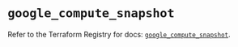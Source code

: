 # `google_compute_snapshot`

Refer to the Terraform Registry for docs: [`google_compute_snapshot`](https://registry.terraform.io/providers/hashicorp/google-beta/6.2.0/docs/resources/google_compute_snapshot).
